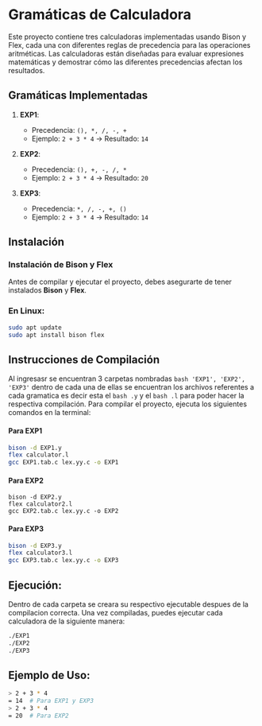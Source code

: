 # Gramáticas de Calculadora

Este proyecto contiene tres calculadoras implementadas usando Bison y Flex, cada una con diferentes reglas de precedencia para las operaciones aritméticas. Las calculadoras están diseñadas para evaluar expresiones matemáticas y demostrar cómo las diferentes precedencias afectan los resultados.

## Gramáticas Implementadas

1. **EXP1**: 
   - Precedencia: `(), *, /, -, +`
   - Ejemplo: `2 + 3 * 4` → Resultado: `14`

2. **EXP2**: 
   - Precedencia: `(), +, -, /, *`
   - Ejemplo: `2 + 3 * 4` → Resultado: `20`

3. **EXP3**: 
   - Precedencia: `*, /, -, +, ()`
   - Ejemplo: `2 + 3 * 4` → Resultado: `14`

## Instalación

### Instalación de Bison y Flex

Antes de compilar y ejecutar el proyecto, debes asegurarte de tener instalados **Bison** y **Flex**. 

### En Linux:

```bash
sudo apt update
sudo apt install bison flex
```
## Instrucciones de Compilación
Al ingresasr se encuentran 3 carpetas nombradas ```bash 'EXP1', 'EXP2', 'EXP3'``` dentro de cada una de ellas se encuentran los archivos referentes a cada gramatica es decir esta el ```bash .y``` y el ```bash .l``` para poder hacer la respectiva compilación.
Para compilar el proyecto, ejecuta los siguientes comandos en la terminal:

#### Para EXP1
```bash
bison -d EXP1.y
flex calculator.l
gcc EXP1.tab.c lex.yy.c -o EXP1
```
#### Para EXP2
```bas
bison -d EXP2.y
flex calculator2.l
gcc EXP2.tab.c lex.yy.c -o EXP2
```

#### Para EXP3
```bash
bison -d EXP3.y
flex calculator3.l
gcc EXP3.tab.c lex.yy.c -o EXP3
```

## Ejecución:
Dentro de cada carpeta se creara su respectivo ejecutable despues de la compilacion correcta.
Una vez compiladas, puedes ejecutar cada calculadora de la siguiente manera:
```bash
./EXP1
./EXP2
./EXP3
```

## Ejemplo de Uso:
```bash
> 2 + 3 * 4
= 14  # Para EXP1 y EXP3
> 2 + 3 * 4
= 20  # Para EXP2
```
